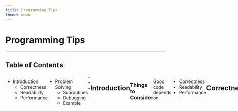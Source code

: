 ```yaml
---
title: Programming Tips
theme: moon
---
```

# Programming Tips
---
## Table of Contents
<style>
.container{
    display: flex;
}
.col{
    flex: 1;
}
</style>

<div class="container">

<div class="col">

* Introduction <!-- .element class="fragment" -->
  * Correctness <!-- .element class="fragment" -->
  * Readability <!-- .element class="fragment" -->
  * Performance <!-- .element class="fragment" -->
</div>

<div class="col">

* Problem Solving <!-- .element class="fragment" -->
  * Subroutines <!-- .element class="fragment" -->
  * Debugging <!-- .element class="fragment" -->
  * Example <!-- .element class="fragment" -->
</div>
---

## Introduction
### Things to Consider <!-- .element class="fragment" -->
Good code depends on <!-- .element class="fragment" -->
* Correctness <!-- .element class="fragment" -->
* Readability <!-- .element class="fragment" -->
* Performance <!-- .element class="fragment" -->
---
## Correctness
* Code needs to be correct <!-- .element class="fragment" -->
* If code is incorrect, then it doesn't matter <!-- .element class="fragment" -->
  * how performant it is <!-- .element class="fragment" -->
  * how readable it is <!-- .element class="fragment" -->
----

### For example 
```python
def bool_sat(formula):
    return True
```
<!-- .element class="fragment" -->
* $\mathcal{O}(1)$ solution to an NP-Complete problem <!-- .element class="fragment" -->
* but, obviously not a correct solution <!-- .element class="fragment" -->
----

## What does "correct" mean?
* Depends on context, e.g. consider software that <!-- .element class="fragment" -->
  * controls a commercial plane <!-- .element class="fragment" -->
    * must be provably (mathematically) correct <!-- .element class="fragment" -->
  * launches League of Legends <!-- .element class="fragment" -->
    * 80% test coverage is sufficient <!-- .element class="fragment" --> 
----
<style>
.container{
    display: flex;
}
.col{
    flex: 1;
}
</style>

### Testing
<div class="container">

<div class="col">

* You should always test your code <!-- .element class="fragment" -->
* This is the easiest way to catch bugs! <!-- .element class="fragment" -->
* For example <!-- .element class="fragment" -->

```python
def is_prime(n):
  if n in {0, 1}:
    return False
  else:
    sqrtn = int(n ** 0.5)
    for i in range(2, sqrtn):
      if n % i == 0:
        return False
    return True
```
<!-- .element class="fragment" -->
</div>

<div class="col">

* What is wrong with this code? <!-- .element class="fragment" -->
* May not be immediately obvious <!-- .element class="fragment" -->
  * So let's test it <!-- .element class="fragment" -->

```python
for i in range(2, 11):
  print(i, is_prime(i))
```
<!-- .element class="fragment" -->
</div>
----
<style>
.container{
    display: flex;
}
.col{
    flex: 1;
}
</style>

<div class="container">

<div class="col">

| $i$  | `is_prime(i)` | Correct? |
| ---- | ------------- | -------- |
| $2$  | `True`        | ✓        |
| $3$  | `True`        | ✓        |
| $4$  | `True`        | ✗        |
| $5$  | `True`        | ✓        |
| $6$  | `True`        | ✗        |
| $7$  | `True`        | ✓        |
| $8$  | `True`        | ✗        |
| $9$  | `True`        | ✗        |
| $10$ | `False`       | ✓        |
</div>


<div class="col", style="font-size:25px">

* Incorrect for composite values $4$, $6$, $8$, and $9$ <!-- .element class="fragment" -->
* For these values $\lfloor\sqrt{n}\rfloor = 2$ <!-- .element class="fragment" -->
* Off-by-one error — add 1 to the range: <!-- .element class="fragment" -->
  * `int(n ** 0.5) + 1`
</div>
</div>
----

## Edge Cases
* <!-- .element class="fragment" --> Be sure to test for <font color="red">edge cases</font> 
  * boundary or degenerate cases <!-- .element class="fragment" -->
    * <!-- .element class="fragment" --> sorting an <font color="red">empty list</font> 
    * <!-- .element class="fragment" --> binary search returning <font color="red">first</font> or <font color="red">last</font> index 
    * <!-- .element class="fragment" --> checking if 0 or 1 is <font color="red">prime</font>
    * <!-- .element class="fragment" --> traversing a graph with <font color="red">no edges</font>
* <!-- .element class="fragment" --> Depending on the context, you may also need to test for <font color=red>invalid inputs</font>
---
## Readability
* <!-- .element class="fragment" --> Usually the most important thing after correctness 
* <!-- .element class="fragment" --> Code will be <font color="red">read</font> far more often than it is <font color="red">written</font>
* <!-- .element class="fragment" --> <font color=red>Maintenance</font> of code is often the highest expense
----
## Syntax
* <!-- .element class="fragment" --> Follow a set of best-practices for your language. For example
  * <!-- .element class="fragment" --> In Python, there is PEP 8
  * <!-- .element class="fragment" --> IN C, there is the Linux Kernel Style
* <!-- .element class="fragment" --> The style chosen is less important than that you <font color=red>follow a consistent style</font>
----
## For Example
<div class="container">

<div class="col">

<fieldset style="border: 2px groove">
      <legend style="border: 2px groove;margin-left: 3em; padding:10px "><font color=white>ugly</font></legend>

```python[]
c=(a+b)**0.5
L=[1,2,7]
```

</div>


</fieldset>


<div class="col">

<fieldset style="border: 2px groove">
      <legend style="border: 2px groove;margin-left: 3em; padding:10px "><font color=white>readable</font></legend>

```python[]
c = (a + b) ** 0.5
L = [1, 2, 7]
```

</div>

</fieldset>

</div>

* <!-- .element class="fragment" --> The easiest way to be consistent is to use a formatter
  * <!-- .element class="fragment" --> A formatter automatically formats your code
    * Black, yapf, autopep, etc. for Python
    * clang-format for C/C++


Note: notice that, while the _semantics_ of both sets of code are the same, the code on the left is
more cluttered and difficult to read.
----
## Structure
* <!-- .element class="fragment" --> Syntactic readability (style) is not enough
* <!-- .element class="fragment" --> Code should be written for readability
* <!-- .element class="fragment" --> <font color=red>Modular</font> and <font color=red>structured</font> code is easier to
  * <!-- .element class="fragment" --> read
  * <!-- .element class="fragment" --> write
  * <!-- .element class="fragment" --> debug
----
## Example Problem
* Consider the following problem
<fieldset style="border: 2px groove; padding:10px">
      <legend style="border: 2px groove;margin-left: -3em; padding:10px "><font color=white>Problem</font></legend>
Find the largest product of two $3$-digit numbers that is a palindrome. 
</fieldset> <!-- .element class="fragment" -->

<!-- .element class="fragment" -->
<fieldset style="border: 2px groove; padding:10px">
      <legend style="border: 2px groove;margin-left: -3em; padding:10px "><font color=white>Brute Force Solution</font></legend>
Iterate through all $10^6$ pairs of products and check if they are palindromic while keeping track of max.
</fieldset>

<!-- .element class="fragment" -->
----
## Bad Structure

<div class="container">

<div class="col">

```python[|1|2|3-8|9-10|1]
for a, b in pairs:
  prod = a * b
  is_palindrome = True
  n = len(str(prod))
  for i in range(n):
    if s[i] != s[n - i - 1]:
      is_palindrome = False
      break
  if not is_palindrome:
    continue
  else:
    if prod > biggest:
      biggest = prod
```

</div>

<div class="col">

* <!-- .element class="fragment" --> Code is hard to follow
* <!-- .element class="fragment" --> Unnecessarily complex — <code>is_palindrome</code> is essentially a sentinel value
* <!-- .element class="fragment" --> code is <font color=red>imperative</font>, not <font color=red>declarative</font>

</div>

</div>
----

## Better Structure
<div class="container">

<div class="col">

```python
def is_palindrome(num):
  n = len(str(num))
  for i in range(n):
    if s[i] != s[n - i - 1]:
      return False
  return True

biggest = 0
for a, b in pairs:
  prod = a * b
  if is_palindrome(prod):
    biggest = max(biggest, prod)
```

</div>

<div class="col">

* <!-- .element class="fragment" --> Code is much easier to follow
* <!-- .element class="fragment" --> Function <code>is_palindrome</code> clearly conveys intent
* <!-- .element class="fragment" --> code is <font color=red>declarative</font>

</div>

</div>
----

## Good Structure

```python
def is_palindrome(num):
  n = len(str(num))
  for i in range(n):
    if s[i] != s[n - i - 1]:
      return False
  return True

def main():
  biggest = 0
  for a, b in product(range(100, 1000), repeat=2):
    prod = a * b
    if is_palindrome(prod):
      biggest = max(biggest, prod)
  print(biggest)
```

* <!-- .element class="fragment" --> Basically the same code
* <!-- .element class="fragment" --> <code>main</code> describes what the code is doing <font color=red>overall</font>

----

## Comments
* <!-- .element class="fragment" --> Code should be commented
* <!-- .element class="fragment" --> but not <font color=red>over commented</font>

<fieldset style="border: 2px groove">
      <legend style="border: 2px groove;margin-left: -4em; padding:10px "><font color=white>Bad Comment</font></legend>

```python[]
def i_sqrt(n):
  i = 0
  while i ** 2 < n:
    i += 1  # increment i
  return i
```

</fieldset>

<!-- .element class="fragment" --> 

* <!-- .element class="fragment" --> it is clear that <code>i += 1</code> increments <code>i</code>
* <!-- .element class="fragment" --> comment is superfluous and <font color=red>distracting</font>

----
## Good Comments
* <!-- .element class="fragment" --> As a rule of thumb
  * <!-- .element class="fragment" --> good <font color=red>code</font> describes <font color=red>what</font> and <font color=red>how</font>
  * <!-- .element class="fragment" --> good <font color=red>comments</font> describe <font color=red>why</font>
----
## Good Comment Example

<fieldset style="border: 1px groove">
      <legend style="border: 1px groove;margin-left: -4em; padding:3px "><font color=white>Good Comment</font></legend>

```python[|3]
def is_prime(n):
  ...
  # we need only check for odd factors up to sqrt(n)
  for i in range(3, int(n ** 0.5) + 1), 2):
    if n % i == 0:
      return False
  return True
```

</fieldset>

<!-- .element class="fragment" fragment-id=1--> 


* <!-- .element class="fragment" fragment-id=2--> this comment explains why the code is iterating through $3$, $5$, $\dots$, $\lfloor\sqrt{n}\rfloor$
* <!-- .element class="fragment" --> without this comment, the reader would have to determine for themself why it only checks odd numbers up to $\lfloor\sqrt{n}\rfloor$

----
## Good Code
* <!-- .element class="fragment" --> If your code is well-written, it will improve readability
* <!-- .element class="fragment" --> Not just in terms of structure, but things like variable and function names
----
## Good Code
* <!-- .element class="fragment" --> Well-written code often makes many comments <font color=red>unecessary</font>
* <!-- .element class="fragment" --> Often expressed as
> Good Code is its Own Best Documentation
<!-- .element class="fragment" -->
* <!-- .element class="fragment" --> Not an excuse to avoid comments

----
## Bad Naming
```python[|6|]
def qs(a):
  if len(a) <= 1:
    return a
  else:
    x, z, y = [], [], a[0]
    for p in a:
      if p < y:
        x.append(p)
      else:
        z.append(p)
    return qs(x) + qs(z)
```
<!-- .element class="fragment" -->
* <!-- .element class="fragment" --> These names convey almost <font color=red>nothing</font> about the meaning of the code

----
## Good Naming
```python[|6|]
def quicksort(array):
  if len(array) <= 1:
    return array
  else:
    left, right, pivot = [], [], array[0]
    for ele in array:
      if ele < pivot:
        left.append(ele)
      else:
        right.append(ele)
    return quicksort(left) + quicksort(right)
```
<!-- .element class="fragment" -->

* <!-- .element class="fragment" --> These names convey
  * <!-- .element class="fragment" --> function is quicksort
  * <!-- .element class="fragment" --> input is an array
  * <!-- .element class="fragment" --> left and right are partitions around pivot = array[0]
  * <!-- .element class="fragment" --> ele iterates through values of array

----
## Side by Side

<div class="container">


<div class="col">


```python
def qs(a):
  if len(a) <= 1:
    return a
  else:
    x, z, y = [], [], a[0]
    for p in a:
      if p < y:
        x.append(p)
      else:
        z.append(p)
    return qs(x) + qs(z)
```

</div>


<div class="col">


```python
def quicksort(array):
  if len(array) <= 1:
    return array
  else:
    left, right, pivot = [], [], array[0]
    for ele in array:
      if ele < pivot:
        left.append(ele)
      else:
        right.append(ele)
    return quicksort(left) + quicksort(right)
```

</div>

</div>

----
## Miscellaneous
* <!-- .element class="fragment" --> Impractical to create exhaustive list of best practices
  * <!-- .element class="fragment" --> and some practices are debateable
* <!-- .element class="fragment" --> Good idea to look at resources like
  * <!-- .element class="fragment" --> The Little Book of Python Anti-Patterns
  * <!-- .element class="fragment" --> The C++ Core Guidelines
* <!-- .element class="fragment" --> And to use a <font color=red>linter</font> — a static analysis tool to flag bugs, style errors, etc., like
  * <!-- .element class="fragment" --> flake8 for Python
  * <!-- .element class="fragment" --> clang-tidy for C++

---
## Performance
* <!-- .element class="fragment" --> Highly case-by-case
  * <!-- .element class="fragment" --> specific use case may allow for less performant code
    * <!-- .element class="fragment" --> e.g. a one-time scientific calculation
  * <!-- .element class="fragment" --> or may require more performant code
    * <!-- .element class="fragment" --> e.g. real-time financial analysis

----

## Performance
* <!-- .element class="fragment" --> Usually comes down to correct choice of algorithm and data structure
  * <!-- .element class="fragment" --> e.g. if checking existence of an element, an array gives $\mathcal{O}(n)$ but a hash table gives $\mathcal{O}(1)$
    * <!-- .element class="fragment" --> which might make the difference between $\mathcal{O}(n^2)$ and $\mathcal{O}(n)$ overall
* <!-- .element class="fragment" --> While it does depend on use case, it is <font color=red>usually</font> still best to focus on readability over performance
  * <!-- .element class="fragment" --> it is easier to make slow code fast than to make confusing code understandable

---
## Problem Solving

---

## Subroutines
* <!-- .element class="fragment" --> Break up your code into smaller functions
  * <!-- .element class="fragment" --> easier to code small, individual parts
  * <!-- .element class="fragment" --> easier to make changes and diagnose bugs
* <!-- .element class="fragment" --> Any task that is <font color=red>repeated</font> should go in a subroutine

----

## Debugging
* <!-- .element class="fragment" --> Use a debugger when encountering issues
  * <!-- .element class="fragment" --> will allow you to proceed through a program step-by-step
  * <!-- .element class="fragment" --> will help catch a variety of (but not all) bugs

----

## Example Problem

<fieldset style="border: 2px groove; padding:10px">
      <legend style="border: 2px groove;margin-left: -3em; padding:10px "><font color=white>Problem</font></legend>
Given an array of integers $\texttt{nums}$ and a positive integer $k$, find whether it is possible to divide $\texttt{nums}$ into sets of $k$ consecutive
numbers. 
</fieldset> <!-- .element class="fragment" -->

----

## Where to Start
* <!-- .element class="fragment" --> Look at examples
  1) <!-- .element class="fragment" --> $\texttt{nums} = [1, 2, 3, 3, 4, 4, 5, 6]$, $k = 4$
     * <!-- .element class="fragment" --> Solution: $[1, 2, 3, 4], [3, 4, 5, 6]$
  2) <!-- .element class="fragment" --> $\texttt{nums} = [3, 2, 1, 2, 3, 4, 3, 4, 5, 9, 10, 11]$, $k = 3$
     * <!-- .element class="fragment" --> Solution: $[1, 2, 3], [2, 3, 4], [3, 4, 5], [9, 10, 11]$

----

## Where to Start
* <!-- .element class="fragment" --> Hopefully notice a pattern:
  * <!-- .element class="fragment" --> if $x = \min(A)$, then $x, x + 1, \dots, x + k - 1$ form a subarray
  * <!-- .element class="fragment" --> naturally lends itself to a recursive solution
    * <!-- .element class="fragment" --> remove $x, x + 1, \dots, x + k - 1$, then repeat
    * <!-- .element class="fragment" --> if run out of elements before removing all $k$, then no solution 

----

## Writing a solution
* <!-- .element class="fragment" --> Two observations
  1) <!-- .element class="fragment" --> we are removing the $k$ smallest elements
  2) <!-- .element class="fragment" --> if we know some element $x$, we know the next element is $x + 1$
* <!-- .element class="fragment" --> 1. suggests the use of a heap
* <!-- .element class="fragment" --> 2. suggests the use of a dictionary (associative array)
* <!-- .element class="fragment" --> both solutions are valid

----

## Heap Solution
* <!-- .element class="fragment" --> Heap <code>pop</code> removes the smallest element
* <!-- .element class="fragment" --> Need to account for removing the $k$ smallest <font color=red>distinct</font> elements
* <!-- .element class="fragment" --> Thus, set up <code>(value, count)</code> pairs

----

## Heap Solution
* <!-- .element class="fragment" --> Then <code>pop</code>, say smallest value is $(x, c)$
  * <!-- .element class="fragment" --> effectively removing $c$ copies of $x$
  * <!-- .element class="fragment" --> then, remove $c$ copies of $x + 1, \dots, x + k - 1$, if possible
    * <!-- .element class="fragment" --> if not possible, return <code>False</code>
  * <!-- .element class="fragment" --> after popping, need to return remaining elements to heap
  * <!-- .element class="fragment" --> keep track of remaining elements in array

----

## Python Implementation

```python
popped = []  # store popped heap values
prev, min_count = heappop(heap)
for i in range(k - 1):
  if not heap:  # ran out of elements
    return False
  else:
      value, count = heappop(heap)
      if value != prev + 1:  # not consecutive
        return False
      else:
        count -= min_count
        prev = value
        if count > 0:
          popped.append((value, count))
for val in popped:
    heappush(heap, val)
```

----

## Dictionary Solution
* <!-- .element class="fragment" --> Dictionary holds the count for each element
* <!-- .element class="fragment" --> if $x$ is the minimum and $D[x] = \texttt{count}$
  * <!-- .element class="fragment" --> must have $D[x + i] \geq \texttt{count}$ for $i \in [1, 2, \dots, k - 1]$
  * <!-- .element class="fragment" --> i.e., must have $D[x + 1] \geq \texttt{count}$, $D[x + 2] \geq \texttt{count}$, and so on
  * <!-- .element class="fragment" --> else return <code>False</code>
* <!-- .element class="fragment" --> Decrease $D[x + i]$ by $\texttt{count}$
* <!-- .element class="fragment" --> Remove entry if it becomes 0

----

## Python Implementation

```python
while counts:  # dictionary to store counts
  x = min(counts)
  min_count = counts[x]
  del counts[x]  # remove smallest
  for i in range(1, k):
      if counts[x + i] < min_count:
        return False
      else:
        counts[x + i] -= min_count
        if counts[x + i] == 0:
          del counts[x + i]
```

---

# Thank you!